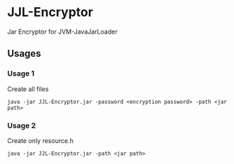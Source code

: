 # JJL-Encryptor
Jar Encryptor for JVM-JavaJarLoader

## Usages

### Usage 1
Create all files 
```commandline
java -jar JJL-Encryptor.jar -password <encryption password> -path <jar path>
```

### Usage 2
Create only resource.h
```commandline
java -jar JJL-Encryptor.jar -path <jar path>
```
